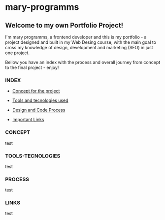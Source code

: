 # mary-programms
## Welcome to my own Portfolio Project!
I'm mary programms, a frontend developer and this is my portfolio - a project designed and built in my Web Desing course, with the main goal to cross my knowledge of design, development and marketing (SEO) in just one project.

Bellow you have an index with the process and overall journey from concept to the final project - enjoy!

### INDEX
- [Concept for the project](https://github.com/mariana-c-ramos/mary-programms/tree/main#concept)
- [Tools and tecnologies used](https://github.com/mariana-c-ramos/mary-programms/tree/main#tool-tecnologies)

- [Design and Code Process](https://github.com/mariana-c-ramos/mary-programms/tree/main#process)
- [Important Links](https://github.com/mariana-c-ramos/mary-programms/tree/main#links)


### CONCEPT
test
### TOOLS-TECNOLOGIES
test
### PROCESS
test
### LINKS
test
